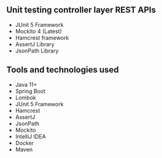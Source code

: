 
## Unit testing controller layer REST APIs

- JUnit 5 Framework
- Mockito 4 (Latest)
- Hamcrest framework
- AssertJ Library
- JsonPath Library

## Tools and technologies used
- Java 11+
- Spring Boot
- Lombok
- JUnit 5 Framework
- Hamcrest
- AssertJ
- JsonPath
- Mockito
- IntelliJ IDEA
- Docker
- Maven